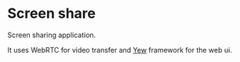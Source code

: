 # Screen share
Screen sharing application.

It uses WebRTC for video transfer and [Yew](https://github.com/yewstack/yew) framework for the web ui.
